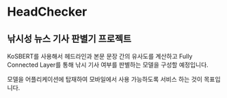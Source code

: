 # HeadChecker

## 낚시성 뉴스 기사 판별기 프로젝트

KoSBERT를 사용해서 헤드라인과 본문 문장 간의 유사도를 계산하고 Fully Connected Layer를 통해 낚시 기사 여부를 판별하는 모델을 구성할 예정입니다.

모델을 어플리케이션에 탑재하여 모바일에서 사용 가능하도록 서비스 하는 것이 목표입니다.
